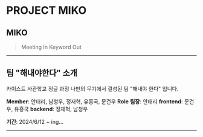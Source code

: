 # PROJECT MIKO
## MIKO
> Meeting In Keyword Out

***
## 팀 "해내야한다" 소개
카이스트 사관학교 정글 과정 나만의 무기에서 결성된 팀 "해내야 한다" 입니다.

**Member**: 안태리, 남청우, 정재혁, 유흥국, 문건우
**Role**
**팀장**: 안태리
**frontend**: 문건우, 유흥국
**backend**: 정재혁, 남청우

**기간**: 2024/6/12 ~ ing...

***
